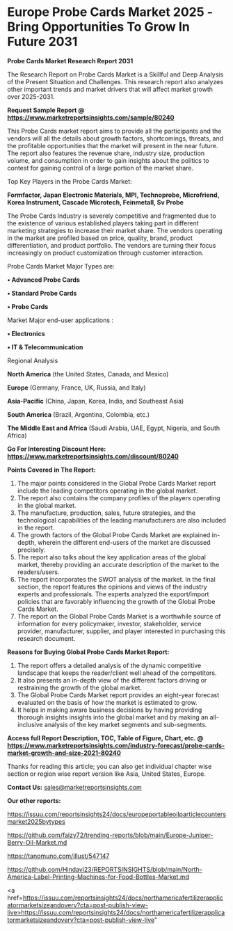 # Europe Probe Cards Market 2025 -Bring Opportunities To Grow In Future 2031

<strong>Probe Cards Market Research Report 2031</strong>

The Research Report on Probe Cards Market is a Skillful and Deep Analysis of the Present Situation and Challenges. This research report also analyzes other important trends and market drivers that will affect market growth over 2025-2031.

<strong>Request Sample Report @ <a href=https://www.marketreportsinsights.com/sample/80240>https://www.marketreportsinsights.com/sample/80240</a></strong>

This Probe Cards market report aims to provide all the participants and the vendors will all the details about growth factors, shortcomings, threats, and the profitable opportunities that the market will present in the near future. The report also features the revenue share, industry size, production volume, and consumption in order to gain insights about the politics to contest for gaining control of a large portion of the market share.

Top Key Players in the Probe Cards Market:

<strong>Formfactor, Japan Electronic Materials, MPI, Technoprobe, Microfriend, Korea Instrument, Cascade Microtech, Feinmetall, Sv Probe</strong>

The Probe Cards Industry is severely competitive and fragmented due to the existence of various established players taking part in different marketing strategies to increase their market share. The vendors operating in the market are profiled based on price, quality, brand, product differentiation, and product portfolio. The vendors are turning their focus increasingly on product customization through customer interaction.

Probe Cards Market Major Types are:

<strong>• Advanced Probe Cards

• Standard Probe Cards

• Probe Cards</strong>

Market Major end-user applications :

<strong>• Electronics

• IT & Telecommunication</strong>

Regional Analysis

</u><strong><b>North America</b></strong> (the United States, Canada, and Mexico)

<strong><b>Europe </b></strong>(Germany, France, UK, Russia, and Italy)

<strong><b>Asia-Pacific</b></strong> (China, Japan, Korea, India, and Southeast Asia)

<strong><b>South America</b></strong> (Brazil, Argentina, Colombia, etc.)

<strong><b>The Middle East and Africa</b></strong> (Saudi Arabia, UAE, Egypt, Nigeria, and South Africa)

<strong>Go For Interesting Discount Here: <a href=https://www.marketreportsinsights.com/discount/80240>https://www.marketreportsinsights.com/discount/80240</a></strong>

<strong>Points Covered in The Report:</strong>
<ol>
  <li>The major points considered in the Global Probe Cards Market report include the leading competitors operating in the global market.</li>
  <li>The report also contains the company profiles of the players operating in the global market.</li>
  <li>The manufacture, production, sales, future strategies, and the technological capabilities of the leading manufacturers are also included in the report.</li>
  <li>The growth factors of the Global Probe Cards Market are explained in-depth, wherein the different end-users of the market are discussed precisely.</li>
  <li>The report also talks about the key application areas of the global market, thereby providing an accurate description of the market to the readers/users.</li>
  <li>The report incorporates the SWOT analysis of the market. In the final section, the report features the opinions and views of the industry experts and professionals. The experts analyzed the export/import policies that are favorably influencing the growth of the Global Probe Cards Market.</li>
  <li>The report on the Global Probe Cards Market is a worthwhile source of information for every policymaker, investor, stakeholder, service provider, manufacturer, supplier, and player interested in purchasing this research document.</li>
</ol>
<strong>Reasons for Buying Global Probe Cards Market Report:</strong>

<ol>
  <li>The report offers a detailed analysis of the dynamic competitive landscape that keeps the reader/client well ahead of the competitors.</li>
  <li>It also presents an in-depth view of the different factors driving or restraining the growth of the global market.</li>
  <li>The Global Probe Cards Market report provides an eight-year forecast evaluated on the basis of how the market is estimated to grow.</li>
  <li>It helps in making aware business decisions by having providing thorough insights insights into the global market and by making an all-inclusive analysis of the key market segments and sub-segments.</li>
</ol>
<strong>Access full Report Description, TOC, Table of Figure, Chart, etc. @ <a href=https://www.marketreportsinsights.com/industry-forecast/probe-cards-market-growth-and-size-2021-80240>https://www.marketreportsinsights.com/industry-forecast/probe-cards-market-growth-and-size-2021-80240</a></strong>


Thanks for reading this article; you can also get individual chapter wise section or region wise report version like Asia, United States, Europe.

<strong>Contact Us:</strong>
sales@marketreportsinsights.com

<strong>Our other reports:</strong>

<a href=https://issuu.com/reportsinsights24/docs/europeportableoilparticlecountersmarket2025bytypes>https://issuu.com/reportsinsights24/docs/europeportableoilparticlecountersmarket2025bytypes</a>

<a href=https://github.com/faizy72/trending-reports/blob/main/Europe-Juniper-Berry-Oil-Market.md>https://github.com/faizy72/trending-reports/blob/main/Europe-Juniper-Berry-Oil-Market.md</a>

<a href=https://tanomuno.com/illust/547147>https://tanomuno.com/illust/547147</a>

<a href=https://github.com/Hindavi23/REPORTSINSIGHTS/blob/main/North-America-Label-Printing-Machines-for-Food-Bottles-Market.md>https://github.com/Hindavi23/REPORTSINSIGHTS/blob/main/North-America-Label-Printing-Machines-for-Food-Bottles-Market.md</a>

<a href=https://issuu.com/reportsinsights24/docs/northamericafertilizerapplicatormarketsizeandoverv?cta=post-publish-view-live>https://issuu.com/reportsinsights24/docs/northamericafertilizerapplicatormarketsizeandoverv?cta=post-publish-view-live</a>"
